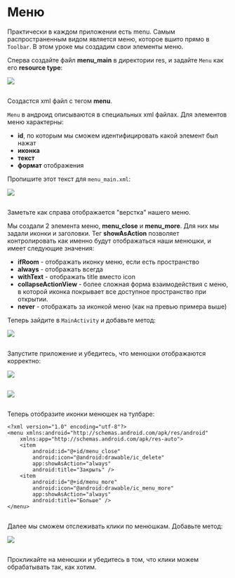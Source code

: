 # Меню

Практически в каждом приложении есть menu. Самым распространенным видом является меню, которое вшито прямо в `Toolbar`. В этом уроке мы создадим свои элементы меню.

Сперва создайте файл **menu\_main** в директории res, и задайте `Menu` как его **resource type**:

![](https://ucarecdn.com/fe077f44-e518-45c9-977a-c22a6b679b4c/)

![](data:image/gif;base64,R0lGODlhAQABAPABAP///wAAACH5BAEKAAAALAAAAAABAAEAAAICRAEAOw== "Click and drag to move")

Создастся xml файл с тегом **menu**.

`Menu` в андроид описываются в специальных xml файлах. Для элементов меню характерны:

* **id**, по которым мы сможем идентифицировать какой элемент был нажат
* **иконка**
* **текст**
* **формат** отображения

Пропишите этот текст для `menu_main.xml`:

![](https://ucarecdn.com/2a7e8024-0697-445e-ac48-f753bdf6c799/)

![](data:image/gif;base64,R0lGODlhAQABAPABAP///wAAACH5BAEKAAAALAAAAAABAAEAAAICRAEAOw== "Click and drag to move")

Заметьте как справа отображается "верстка" нашего меню.

Мы создали 2 элемента меню, **menu\_close** и **menu\_more**. Для них мы задали иконки и заголовки. Тег **showAsAction** позволяет контролировать как именно будут отображаться наши менюшки, и имеет следующие значения:

* **ifRoom** - отображать иконку меню, если есть пространство
* **always** - отображать всегда
* **withText** - отображать title вместо icon
* **collapseActionView** - более сложная форма взаимодействия с меню, в которой иконка покрывает все доступное пространство при открытии.
* **never** - отображать за иконкой меню (как на превью примера выше)

Теперь зайдите в `MainActivity` и добавьте метод:

![](https://ucarecdn.com/55b03097-0b2b-4fd8-8dba-6b754d305ee2/)

![](data:image/gif;base64,R0lGODlhAQABAPABAP///wAAACH5BAEKAAAALAAAAAABAAEAAAICRAEAOw== "Click and drag to move")

Запустите приложение и убедитесь, что менюшки отображаются корректно:

![](https://ucarecdn.com/e0b59866-e25d-4b37-a885-6ab1a808ebf5/)

![](data:image/gif;base64,R0lGODlhAQABAPABAP///wAAACH5BAEKAAAALAAAAAABAAEAAAICRAEAOw== "Click and drag to move")

![](https://ucarecdn.com/3f70b053-09dd-451f-a673-d6be68ea8858/)

![](data:image/gif;base64,R0lGODlhAQABAPABAP///wAAACH5BAEKAAAALAAAAAABAAEAAAICRAEAOw== "Click and drag to move")

Теперь отобразите иконки менюшек на тулбаре:

```
<?xml version="1.0" encoding="utf-8"?>
<menu xmlns:android="http://schemas.android.com/apk/res/android"
    xmlns:app="http://schemas.android.com/apk/res-auto">
    <item
        android:id="@+id/menu_close"
        android:icon="@android:drawable/ic_delete"
        app:showAsAction="always"
        android:title="Закрыть" />
    <item
        android:id="@+id/menu_more"
        android:icon="@android:drawable/ic_menu_more"
        app:showAsAction="always"
        android:title="Больше" />
</menu>
```

![](data:image/gif;base64,R0lGODlhAQABAPABAP///wAAACH5BAEKAAAALAAAAAABAAEAAAICRAEAOw==)![](data:image/gif;base64,R0lGODlhAQABAPABAP///wAAACH5BAEKAAAALAAAAAABAAEAAAICRAEAOw== "Click and drag to move")

Далее мы сможем отслеживать клики по менюшкам. Добавьте метод:

![](https://ucarecdn.com/2668eaba-d5b8-429a-9c8a-575d6547df0c/)

![](data:image/gif;base64,R0lGODlhAQABAPABAP///wAAACH5BAEKAAAALAAAAAABAAEAAAICRAEAOw== "Click and drag to move")

Прокликайте на менюшки и убедитесь в том, что клики можем обрабатывать так, как хотим.
